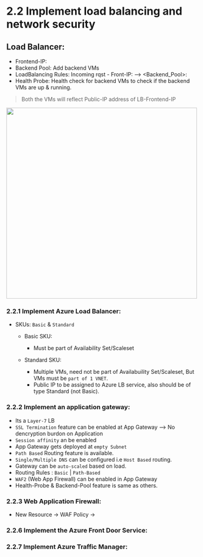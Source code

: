 # 2.2 Implement load balancing and network security

## Load Balancer:

* Frontend-IP: 
* Backend Pool: Add backend VMs
* LoadBalancing Rules: Incoming rqst - Front-IP:<Front-End Port> --> <Backend_Pool>:<Port>
* Health Probe: Health check for backend VMs to check if the backend VMs are up & running. 
  
> Both the VMs will reflect Public-IP address of LB-Frontend-IP

<img src="https://user-images.githubusercontent.com/24938159/119975645-ba53f080-bfd3-11eb-8e01-f982eaa68f1f.png" width="500">


### 2.2.1 Implement Azure Load Balancer:

* SKUs: `Basic` & `Standard`
  * Basic SKU: 
    * Must be part of Availability Set/Scaleset

  * Standard SKU:
    * Multiple VMs, need not be part of Availabuility Set/Scaleset, But VMs must be `part of 1 VNET`.
    * Public IP to be assigned to Azure LB service, also should be of type Standard (not Basic).

### 2.2.2 Implement an application gateway:

* Its a `Layer-7` LB
* `SSL Termination` feature can be enabled at App Gateway --> No dencryption burdon on Application
* `Session affinity` an be enabled
* App Gateway gets deployed at `empty Subnet`
* `Path Based` Routing feature is available.
* `Single/Multiple DNS` can be configured i.e `Host Based` routing.
* Gateway can be `auto-scaled` based on load.
* Routing Rules : `Basic` | `Path-Based`
* `WAF2` (Web App Firewall) can be enabled in App Gateway
* Health-Probe & Backend-Pool feature is same as others.

### 2.2.3 Web Application Firewall:

* New Resource -> WAF Policy -> 


### 2.2.6 Implement the Azure Front Door Service:


### 2.2.7 Implement Azure Traffic Manager:

